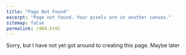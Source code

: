 ```yaml
---
title: "Page Not Found"
excerpt: "Page not found. Your pixels are in another canvas."
sitemap: false
permalink: /404.html
---
```


Sorry, but I have not yet got around to creating this page. Maybe later

<script type="text/javascript">
  var GOOG_FIXURL_LANG = 'en';
  var GOOG_FIXURL_SITE = '{{ site.url }}'
</script>
<script type="text/javascript"
  src="//linkhelp.clients.google.com/tbproxy/lh/wm/fixurl.js">
</script>
